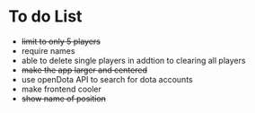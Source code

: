# To do List

- ~~limit to only 5 players~~
- require names
- able to delete single players in addtion to clearing all players
- ~~make the app larger and centered~~
- use openDota API to search for dota accounts
- make frontend cooler
- ~~show name of position~~
